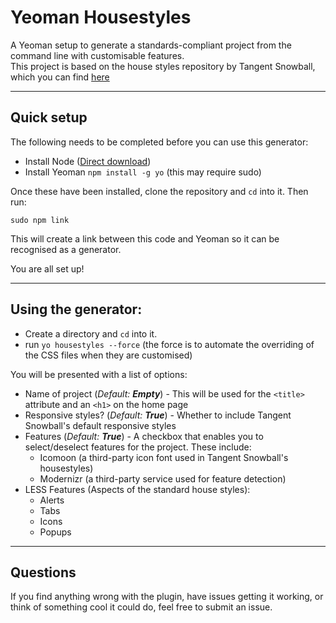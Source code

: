Yeoman Housestyles
==================

A Yeoman setup to generate a standards-compliant project from the command line with customisable features.  
This project is based on the house styles repository by Tangent Snowball, which you can find [here](https://github.com/tangentsnowball/house-styles)

---

## Quick setup  

The following needs to be completed before you can use this generator:  

+ Install Node ([Direct download](http://nodejs.org/download/))
+ Install Yeoman `npm install -g yo` (this may require sudo)  

Once these have been installed, clone the repository and `cd` into it. Then run:  
  
`sudo npm link`  
  
This will create a link between this code and Yeoman so it can be recognised as a generator.  

You are all set up!  
  
---

## Using the generator:  

+ Create a directory and `cd` into it.  
+ run `yo housestyles --force` (the force is to automate the overriding of the CSS files when they are customised)  

You will be presented with a list of options:  

+ Name of project (_Default:_ **_Empty_**) - This will be used for the `<title>` attribute and an `<h1>` on the home page  
+ Responsive styles? (_Default:_ **_True_**) - Whether to include Tangent Snowball's default responsive styles
+ Features (_Default:_ **_True_**) - A checkbox that enables you to select/deselect features for the project. These include: 
  * Icomoon (a third-party icon font used in Tangent Snowball's housestyles)  
  * Modernizr (a third-party service used for feature detection)  
+ LESS Features (Aspects of the standard house styles):  
  * Alerts  
  * Tabs  
  * Icons  
  * Popups
   
---

## Questions  

If you find anything wrong with the plugin, have issues getting it working, or think of something cool it could do, feel free to submit an issue.
